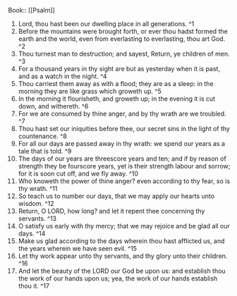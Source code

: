  Book:: [[Psalm]]
 1. Lord, thou hast been our dwelling place in all generations. ^1
 2. Before the mountains were brought forth, or ever thou hadst formed the earth and the world, even from everlasting to everlasting, thou art God. ^2
 3. Thou turnest man to destruction; and sayest, Return, ye children of men. ^3
 4. For a thousand years in thy sight are but as yesterday when it is past, and as a watch in the night. ^4
 5. Thou carriest them away as with a flood; they are as a sleep: in the morning they are like grass which groweth up. ^5
 6. In the morning it flourisheth, and groweth up; in the evening it is cut down, and withereth. ^6
 7. For we are consumed by thine anger, and by thy wrath are we troubled. ^7
 8. Thou hast set our iniquities before thee, our secret sins in the light of thy countenance. ^8
 9. For all our days are passed away in thy wrath: we spend our years as a tale that is told. ^9
 10. The days of our years are threescore years and ten; and if by reason of strength they be fourscore years, yet is their strength labour and sorrow; for it is soon cut off, and we fly away. ^10
 11. Who knoweth the power of thine anger? even according to thy fear, so is thy wrath. ^11
 12. So teach us to number our days, that we may apply our hearts unto wisdom. ^12
 13. Return, O LORD, how long? and let it repent thee concerning thy servants. ^13
 14. O satisfy us early with thy mercy; that we may rejoice and be glad all our days. ^14
 15. Make us glad according to the days wherein thou hast afflicted us, and the years wherein we have seen evil. ^15
 16. Let thy work appear unto thy servants, and thy glory unto their children. ^16
 17. And let the beauty of the LORD our God be upon us: and establish thou the work of our hands upon us; yea, the work of our hands establish thou it. ^17
